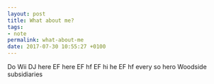 ```yaml
---
layout: post
title: What about me?
tags:
- note
permalink: what-about-me
date: 2017-07-30 10:55:27 +0100
---
```

Do Wii DJ here EF here EF hf EF hi he EF hf every so hero Woodside subsidiaries
